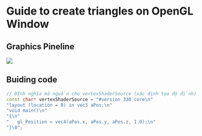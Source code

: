 # Guide to create triangles on OpenGL Window 
## Graphics Pineline
![](https://github.com/MinhHung7/OpenGL/blob/main/Create%20Triangle/Screenshot%202023-07-06%20110143.png)
## Buiding code
```cpp
// ĐỊnh nghĩa mã nguồn cho vertexShaderSource (xác định tọa độ đỉnh)
const char* vertexShaderSource = "#version 330 core\n"
"layout (location = 0) in vec3 aPos;\n"
"void main()\n"
"{\n"
"	gl_Position = vec4(aPos.x, aPos.y, aPos.z, 1.0);\n"
"}\0";
```
